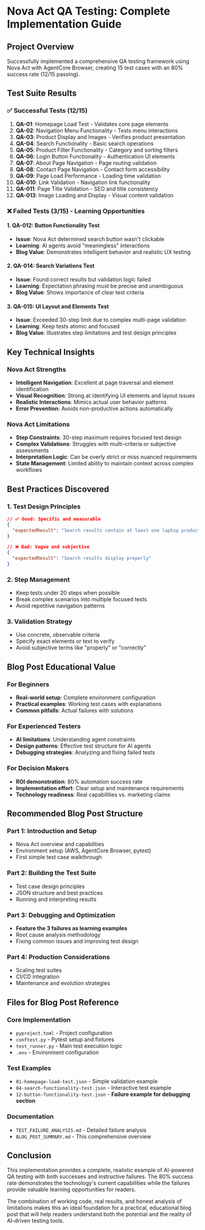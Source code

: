 # Nova Act QA Testing: Complete Implementation Guide

## Project Overview
Successfully implemented a comprehensive QA testing framework using Nova Act with AgentCore Browser, creating 15 test cases with an 80% success rate (12/15 passing).

## Test Suite Results

### ✅ Successful Tests (12/15)
1. **QA-01**: Homepage Load Test - Validates core page elements
2. **QA-02**: Navigation Menu Functionality - Tests menu interactions
3. **QA-03**: Product Display and Images - Verifies product presentation
4. **QA-04**: Search Functionality - Basic search operations
5. **QA-05**: Product Filter Functionality - Category and sorting filters
6. **QA-06**: Login Button Functionality - Authentication UI elements
7. **QA-07**: About Page Navigation - Page routing validation
8. **QA-08**: Contact Page Navigation - Contact form accessibility
9. **QA-09**: Page Load Performance - Loading time validation
10. **QA-010**: Link Validation - Navigation link functionality
11. **QA-011**: Page Title Validation - SEO and title consistency
12. **QA-013**: Image Loading and Display - Visual content validation

### ❌ Failed Tests (3/15) - Learning Opportunities

#### 1. QA-012: Button Functionality Test
- **Issue**: Nova Act determined search button wasn't clickable
- **Learning**: AI agents avoid "meaningless" interactions
- **Blog Value**: Demonstrates intelligent behavior and realistic UX testing

#### 2. QA-014: Search Variations Test  
- **Issue**: Found correct results but validation logic failed
- **Learning**: Expectation phrasing must be precise and unambiguous
- **Blog Value**: Shows importance of clear test criteria

#### 3. QA-015: UI Layout and Elements Test
- **Issue**: Exceeded 30-step limit due to complex multi-page validation
- **Learning**: Keep tests atomic and focused
- **Blog Value**: Illustrates step limitations and test design principles

## Key Technical Insights

### Nova Act Strengths
- **Intelligent Navigation**: Excellent at page traversal and element identification
- **Visual Recognition**: Strong at identifying UI elements and layout issues
- **Realistic Interactions**: Mimics actual user behavior patterns
- **Error Prevention**: Avoids non-productive actions automatically

### Nova Act Limitations
- **Step Constraints**: 30-step maximum requires focused test design
- **Complex Validations**: Struggles with multi-criteria or subjective assessments
- **Interpretation Logic**: Can be overly strict or miss nuanced requirements
- **State Management**: Limited ability to maintain context across complex workflows

## Best Practices Discovered

### 1. Test Design Principles
```json
// ✅ Good: Specific and measurable
{
  "expectedResult": "Search results contain at least one laptop product"
}

// ❌ Bad: Vague and subjective  
{
  "expectedResult": "Search results display properly"
}
```

### 2. Step Management
- Keep tests under 20 steps when possible
- Break complex scenarios into multiple focused tests
- Avoid repetitive navigation patterns

### 3. Validation Strategy
- Use concrete, observable criteria
- Specify exact elements or text to verify
- Avoid subjective terms like "properly" or "correctly"

## Blog Post Educational Value

### For Beginners
- **Real-world setup**: Complete environment configuration
- **Practical examples**: Working test cases with explanations
- **Common pitfalls**: Actual failures with solutions

### For Experienced Testers
- **AI limitations**: Understanding agent constraints
- **Design patterns**: Effective test structure for AI agents
- **Debugging strategies**: Analyzing and fixing failed tests

### For Decision Makers
- **ROI demonstration**: 80% automation success rate
- **Implementation effort**: Clear setup and maintenance requirements
- **Technology readiness**: Real capabilities vs. marketing claims

## Recommended Blog Post Structure

### Part 1: Introduction and Setup
- Nova Act overview and capabilities
- Environment setup (AWS, AgentCore Browser, pytest)
- First simple test case walkthrough

### Part 2: Building the Test Suite
- Test case design principles
- JSON structure and best practices
- Running and interpreting results

### Part 3: Debugging and Optimization
- **Feature the 3 failures as learning examples**
- Root cause analysis methodology
- Fixing common issues and improving test design

### Part 4: Production Considerations
- Scaling test suites
- CI/CD integration
- Maintenance and evolution strategies

## Files for Blog Post Reference

### Core Implementation
- `pyproject.toml` - Project configuration
- `conftest.py` - Pytest setup and fixtures
- `test_runner.py` - Main test execution logic
- `.env` - Environment configuration

### Test Examples
- `01-homepage-load-test.json` - Simple validation example
- `04-search-functionality-test.json` - Interactive test example
- `12-button-functionality-test.json` - **Failure example for debugging section**

### Documentation
- `TEST_FAILURE_ANALYSIS.md` - Detailed failure analysis
- `BLOG_POST_SUMMARY.md` - This comprehensive overview

## Conclusion
This implementation provides a complete, realistic example of AI-powered QA testing with both successes and instructive failures. The 80% success rate demonstrates the technology's current capabilities while the failures provide valuable learning opportunities for readers.

The combination of working code, real results, and honest analysis of limitations makes this an ideal foundation for a practical, educational blog post that will help readers understand both the potential and the reality of AI-driven testing tools.
